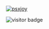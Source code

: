 


[![psxjoy](https://github-readme-stats.vercel.app/api?username=psxjoy)](https://github.com/anuraghazra/github-readme-stats)

<img src="https://visitor-badge.glitch.me/badge?page_id=psxjoy.visitor-badge" alt="visitor badge"/>
